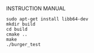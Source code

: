 INSTRUCTION MANUAL

```
sudo apt-get install libb64-dev
mkdir build
cd build
cmake ..
make
./burger_test
```
